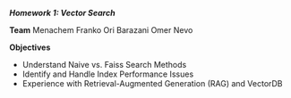 ***Homework 1: Vector Search***

**Team**
Menachem Franko
Ori Barazani
Omer Nevo

**Objectives**
- Understand Naive vs. Faiss Search Methods
- Identify and Handle Index Performance Issues
- Experience with Retrieval-Augmented Generation (RAG) and VectorDB
